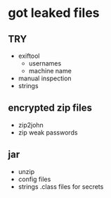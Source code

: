 # got leaked files

## TRY
- exiftool 
  - usernames
  - machine name
- manual inspection
- strings

## encrypted zip files
- zip2john
- zip weak passwords

## jar
- unzip
- config files
- strings .class files for secrets
